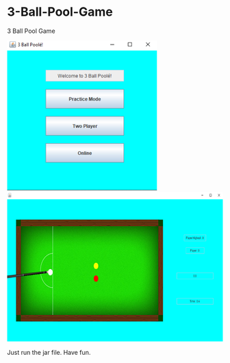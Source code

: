 # 3-Ball-Pool-Game
3 Ball Pool Game

<img src="https://github.com/musacam/3-Ball-Pool-Game/blob/master/menu.png" width="350" height="350" />
<img src="https://github.com/musacam/3-Ball-Pool-Game/blob/master/gameboard.png" width="700" height="350" />

Just run the jar file. Have fun.